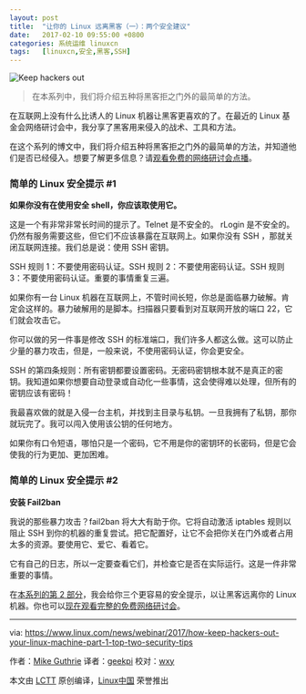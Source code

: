 ```yaml
---
layout: post
title:	"让你的 Linux 远离黑客（一）：两个安全建议"
date:	2017-02-10 09:55:00 +0800 
categories:	系统运维 linuxcn 
tags:	[linuxcn,安全,黑客,SSH]
---
```



![Keep hackers out](/Asserts/Images//attachment/album/201702/10/005705tqr7lmj9uyis5auf.jpg "Keep hackers out")



> 
> 在本系列中，我们将介绍五种将黑客拒之门外的最简单的方法。
> 
> 
> 


在互联网上没有什么比诱人的 Linux 机器让黑客更喜欢的了。在最近的 Linux 基金会网络研讨会中，我分享了黑客用来侵入的战术、工具和方法。


在这个系列的博文中，我们将介绍五种将黑客拒之门外的最简单的方法，并知道他们是否已经侵入。想要了解更多信息？请[观看免费的网络研讨会点播](http://bit.ly/2j89ISJ)。


### 简单的 Linux 安全提示 #1


**如果你没有在使用安全 shell，你应该取使用它。**


这是一个有非常非常长时间的提示了。Telnet 是不安全的。 rLogin 是不安全的。仍然有服务需要这些，但它们不应该暴露在互联网上。如果你没有 SSH ，那就关闭互联网连接。我们总是说：使用 SSH 密钥。


SSH 规则 1：不要使用密码认证。SSH 规则 2：不要使用密码认证。SSH 规则 3：不要使用密码认证。重要的事情重复三遍。


如果你有一台 Linux 机器在互联网上，不管时间长短，你总是面临暴力破解。肯定会这样的。暴力破解用的是脚本。扫描器只要看到对互联网开放的端口 22，它们就会攻击它。


你可以做的另一件事是修改 SSH 的标准端口，我们许多人都这么做。这可以防止少量的暴力攻击，但是，一般来说，不使用密码认证，你会更安全。


SSH 的第四条规则：所有密钥都要设置密码。无密码密钥根本就不是真正的密钥。我知道如果你想要自动登录或自动化一些事情，这会使得难以处理，但所有的密钥应该有密码！


我最喜欢做的就是入侵一台主机，并找到主目录与私钥。一旦我拥有了私钥，那你就玩完了。我可以闯入使用该公钥的任何地方。


如果你有口令短语，哪怕只是一个密码，它不用是你的密钥环的长密码，但是它会使我的行为更加、更加困难。


### 简单的 Linux 安全提示 #2


**安装 Fail2ban**


我说的那些暴力攻击？fail2ban 将大大有助于你。它将自动激活 iptables 规则以阻止 SSH 到你的机器的重复尝试。把它配置好，让它不会把你关在门外或者占用太多的资源。要使用它、爱它、看着它。


它有自己的日志，所以一定要查看它们，并检查它是否在实际运行。这是一件非常重要的事情。


在[本系列的第 2 部分](/article-8338-1.html)，我会给你三个更容易的安全提示，以让黑客远离你的 Linux 机器。你也可以[现在观看完整的免费网络研讨会](http://bit.ly/2j89ISJ)。




---


via: <https://www.linux.com/news/webinar/2017/how-keep-hackers-out-your-linux-machine-part-1-top-two-security-tips>


作者：[Mike Guthrie](https://www.linux.com/users/anch) 译者：[geekpi](https://github.com/geekpi) 校对：[wxy](https://github.com/wxy)


本文由 [LCTT](https://github.com/LCTT/TranslateProject) 原创编译，[Linux中国](https://linux.cn/) 荣誉推出
